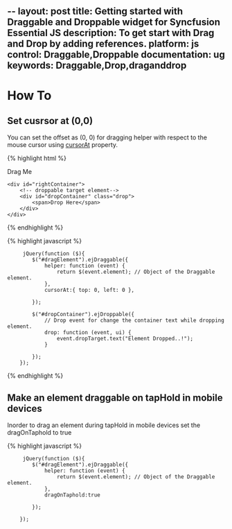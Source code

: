 --
layout: post
title: Getting started with Draggable and Droppable widget for Syncfusion Essential JS
description: To get start with Drag and Drop by adding references.
platform: js
control: Draggable,Droppable
documentation: ug
keywords: Draggable,Drop,draganddrop
---


# How To

## Set cusrsor at (0,0)

You can set the offset as (0, 0) for dragging helper with respect to the mouse cursor using [cursorAt](https://help.syncfusion.com/api/js/ejdraggable#members:cursorat) property.

{% highlight html %}

   <div id="leftContainer">
        <!-- draggable element-->
        <div id="dragElement" class="drag">
            <span>Drag Me</span>
        </div>
    </div>

    <div id="rightContainer">
        <!-- droppable target element-->
        <div id="dropContainer" class="drop">
            <span>Drop Here</span>
        </div>
    </div>

     
{% endhighlight %}

{% highlight javascript %}

         jQuery(function ($){
            $("#dragElement").ejDraggable({
                helper: function (event) {
                    return $(event.element); // Object of the Draggable element.
                },
	            cursorAt:{ top: 0, left: 0 },
			
            });

            $("#dropContainer").ejDroppable({
                // Drop event for change the container text while dropping element.
                drop: function (event, ui) {
                    event.dropTarget.text("Element Dropped..!");
                }
				
            });
        });

 
{% endhighlight %}

## Make an element draggable on tapHold in mobile devices

Inorder to drag an element during tapHold in mobile devices set the dragOnTaphold to true 

{% highlight javascript %}

         jQuery(function ($){
            $("#dragElement").ejDraggable({
                helper: function (event) {
                    return $(event.element); // Object of the Draggable element.
                },
	            dragOnTaphold:true
			
            });

        });
